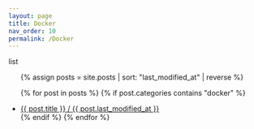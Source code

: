 ```yaml
---
layout: page
title: Docker
nav_order: 10
permalink: /Docker
---
```

list
<ul>
  {% assign posts = site.posts | sort: "last_modified_at" | reverse %}
  
  {% for post in posts %}
    {% if post.categories contains "docker" %}
    <li>
      <a href="{{ post.url }}">{{ post.title }} / {{ post.last_modified_at }}</a>
    </li>
    {% endif %}
  {% endfor %}
</ul>